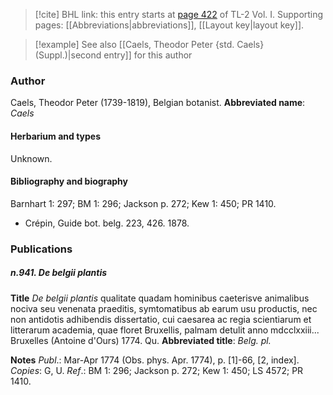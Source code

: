 > [!cite] BHL link: this entry starts at [page 422](https://www.biodiversitylibrary.org/page/33120553) of TL-2 Vol. I.
> Supporting pages: [[Abbreviations|abbreviations]], [[Layout key|layout key]].

> [!example] See also [[Caels, Theodor Peter {std. Caels} (Suppl.)|second entry]] for this author

### Author

Caels, Theodor Peter (1739-1819), Belgian botanist. 
**Abbreviated name**: *Caels*

#### Herbarium and types

Unknown.

#### Bibliography and biography

Barnhart 1: 297; BM 1: 296; Jackson p. 272; Kew 1: 450; PR 1410.
- Crépin, Guide bot. belg. 223, 426. 1878.

### Publications

##### n.941. De belgii plantis

**Title**
*De belgii plantis* qualitate quadam hominibus caeterisve animalibus nociva seu venenata praeditis, symtomatibus ab earum usu productis, nec non antidotis adhibendis dissertatio, cui caesarea ac regia scientiarum et litterarum academia, quae floret Bruxellis, palmam detulit anno mdcclxxiii... Bruxelles (Antoine d'Ours) 1774. Qu.
**Abbreviated title**: *Belg. pl.*

**Notes**
*Publ*.: Mar-Apr 1774 (Obs. phys. Apr. 1774), p. \[1\]-66, \[2, index\]. *Copies*: G, U.
*Ref*.: BM 1: 296; Jackson p. 272; Kew 1: 450; LS 4572; PR 1410.

